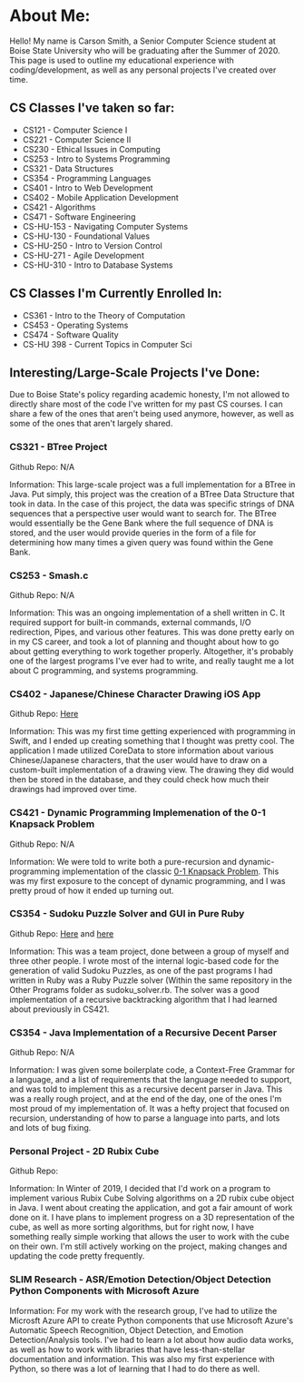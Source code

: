 # About Me:

Hello! My name is Carson Smith, a Senior Computer Science student at Boise State University who will be graduating after the Summer of 2020. This page is used to outline my educational experience with coding/development, as well as any personal projects I've created over time.

## CS Classes I've taken so far:

* CS121 - Computer Science I
* CS221 - Computer Science II
* CS230 - Ethical Issues in Computing
* CS253 - Intro to Systems Programming
* CS321 - Data Structures
* CS354 - Programming Languages
* CS401 - Intro to Web Development
* CS402 - Mobile Application Development
* CS421 - Algorithms
* CS471 - Software Engineering
* CS-HU-153 - Navigating Computer Systems
* CS-HU-130 - Foundational Values
* CS-HU-250 - Intro to Version Control
* CS-HU-271 - Agile Development
* CS-HU-310 - Intro to Database Systems

## CS Classes I'm Currently Enrolled In:

* CS361 - Intro to the Theory of Computation
* CS453 - Operating Systems
* CS474 - Software Quality
* CS-HU 398 - Current Topics in Computer Sci

## Interesting/Large-Scale Projects I've Done:

Due to Boise State's policy regarding academic honesty, I'm not allowed to directly share most of the code I've written for my past CS courses. I can share a few of the ones that aren't being used anymore, however, as well as some of the ones that aren't largely shared.

### CS321 - BTree Project

Github Repo: N/A

Information: This large-scale project was a full implementation for a BTree in Java. Put simply, this project was the creation of a BTree Data Structure that took in data. In the case of this project, the data was specific strings of DNA sequences that a perspective user would want to search for. The BTree would essentially be the Gene Bank where the full sequence of DNA is stored, and the user would provide queries in the form of a file for determining how many times a given query was found within the Gene Bank. 

### CS253 - Smash.c

Github Repo: N/A

Information: This was an ongoing implementation of a shell written in C. It required support for built-in commands, external commands, I/O redirection, Pipes, and various other features. This was done pretty early on in my CS career, and took a lot of planning and thought about how to go about getting everything to work together properly. Altogether, it's probably one of the largest programs I've ever had to write, and really taught me a lot about C programming, and systems programming.

### CS402 - Japanese/Chinese Character Drawing iOS App

Github Repo: [Here](https://github.com/GrazeDD/CS402-Projects/tree/master/Final)

Information: This was my first time getting experienced with programming in Swift, and I ended up creating something that I thought was pretty cool. The application I made utilized CoreData to store information about various Chinese/Japanese characters, that the user would have to draw on a custom-built implementation of a drawing view. The drawing they did would then be stored in the database, and they could check how much their drawings had improved over time.

### CS421 - Dynamic Programming Implemenation of the 0-1 Knapsack Problem

Github Repo: N/A

Information: We were told to write both a pure-recursion and dynamic-programming implementation of the classic [0-1 Knapsack Problem](https://en.wikipedia.org/wiki/Knapsack_problem). This was my first exposure to the concept of dynamic programming, and I was pretty proud of how it ended up turning out.

### CS354 - Sudoku Puzzle Solver and GUI in Pure Ruby

Github Repo: [Here](https://github.com/GrazeDD/Ruby) and [here](https://github.com/GrazeDD/Ruby/blob/master/Other%20Programs/sudoku_solver.rb)

Information: This was a team project, done between a group of myself and three other people. I wrote most of the internal logic-based code for the generation of valid Sudoku Puzzles, as one of the past programs I had written in Ruby was a Ruby Puzzle solver (Within the same repository in the Other Programs folder as sudoku_solver.rb. The solver was a good implementation of a recursive backtracking algorithm that I had learned about previously in CS421.

### CS354 - Java Implementation of a Recursive Decent Parser

Github Repo: N/A

Information: I was given some boilerplate code, a Context-Free Grammar for a language, and a list of requirements that the language needed to support, and was told to implement this as a recursive decent parser in Java. This was a really rough project, and at the end of the day, one of the ones I'm most proud of my implementation of. It was a hefty project that focused on recursion, understanding of how to parse a language into parts, and lots and lots of bug fixing.

### Personal Project - 2D Rubix Cube

Github Repo: 

Information: In Winter of 2019, I decided that I'd work on a program to implement various Rubix Cube Solving algorithms on a 2D rubix cube object in Java. I went about creating the application, and got a fair amount of work done on it. I have plans to implement progress on a 3D representation of the cube, as well as more sorting algorithms, but for right now, I have something really simple working that allows the user to work with the cube on their own. I'm still actively working on the project, making changes and updating the code pretty frequently.

### SLIM Research - ASR/Emotion Detection/Object Detection Python Components with Microsoft Azure

Information: For my work with the research group, I've had to utilize the Microsft Azure API to create Python components that use Microsoft Azure's Automatic Speech Recognition, Object Detection, and Emotion Detection/Analysis tools. I've had to learn a lot about how audio data works, as well as how to work with libraries that have less-than-stellar documentation and information. This was also my first experience with Python, so there was a lot of learning that I had to do there as well.
